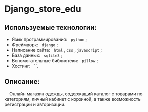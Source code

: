 # Django_store_edu

## Используемые технологии:
  - Язык программирования: &nbsp; `python` ;
  - Фреймворк: &nbsp; `django` ;
  - Написание сайта: &nbsp; `html` , `css` , `javascript` ;
  - База данных: &nbsp; `sqlite3` ;
  - Вспомогательные библиотеки: &nbsp; `pillow` ;
  - Хостинг: &nbsp; ``.

## Описание:<br>
  
  &nbsp; &nbsp; Онлайн магазин одежды, содержащий каталог с товарами по категориям, личный кабинет с корзиной, а также возможность регистрации и авторизации. 
